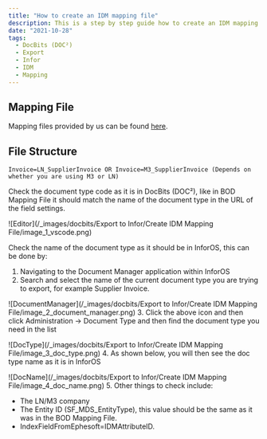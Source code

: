 ```yaml
---
title: "How to create an IDM mapping file"
description: This is a step by step guide how to create an IDM mapping file. You will find all values and fields that would need an adjustment in DocBits (DOC²), InforOS and the Mapping File.
date: "2021-10-28"
tags:
  - DocBits (DOC²)
  - Export
  - Infor
  - IDM
  - Mapping
---
```


## Mapping File

Mapping files provided by us can be found [here](https://github.com/Fellow-Consulting-AG/docbits).

## File Structure

`Invoice=LN_SupplierInvoice OR Invoice=M3_SupplierInvoice (Depends on whether you are using M3 or LN)`

Check the document type code as it is in DocBits (DOC²), like in BOD Mapping File it should match the name of the document type in the URL of the field settings.

![Editor](/_images/docbits/Export to Infor/Create IDM Mapping File/image_1_vscode.png)

Check the name of the document type as it should be in InforOS, this can be done by:

1. Navigating to the Document Manager application within InforOS
2. Search and select the name of the current document type you are trying to export, for example Supplier Invoice.

![DocumentManager](/_images/docbits/Export to Infor/Create IDM Mapping File/image_2_document_manager.png)
3. Click the above icon and then click Administration → Document Type and then find the document type you need in the list

![DocType](/_images/docbits/Export to Infor/Create IDM Mapping File/image_3_doc_type.png)
4. As shown below, you will then see the doc type name as it is in InforOS

![DocName](/_images/docbits/Export to Infor/Create IDM Mapping File/image_4_doc_name.png)
5. Other things to check include:

- The LN/M3 company
- The Entity ID (SF_MDS_EntityType), this value should be the same as it was in the BOD Mapping File.
- IndexFieldFromEphesoft=IDMAttributeID.






